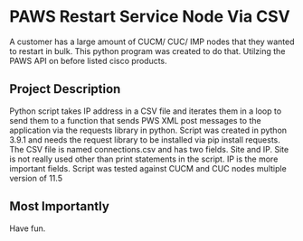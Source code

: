 # PAWS Restart Service Node Via CSV

A customer has a large amount of CUCM/ CUC/ IMP nodes that they wanted to restart in bulk. This python program was created to do that. Utilzing the PAWS API on before listed cisco products.


## Project Description

Python script takes IP address in a CSV file and iterates them in a loop to send them to a function that sends PWS XML post messages to the application via the requests library in python.  Script was created in python 3.9.1 and needs the request library to be installed via pip install requests.
The CSV file is named connections.csv and has two fields.  Site and IP. Site is not really used other than print statements in the script. IP is the more important fields.
Script was tested against CUCM and CUC nodes multiple version of 11.5


## Most Importantly
Have fun. 

